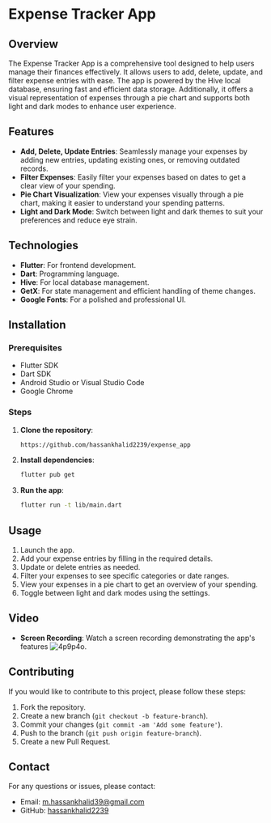 
# Expense Tracker App

## Overview
The Expense Tracker App is a comprehensive tool designed to help users manage their finances effectively. It allows users to add, delete, update, and filter expense entries with ease. The app is powered by the Hive local database, ensuring fast and efficient data storage. Additionally, it offers a visual representation of expenses through a pie chart and supports both light and dark modes to enhance user experience.

## Features
- **Add, Delete, Update Entries**: Seamlessly manage your expenses by adding new entries, updating existing ones, or removing outdated records.
- **Filter Expenses**: Easily filter your expenses based on dates to get a clear view of your spending.
- **Pie Chart Visualization**: View your expenses visually through a pie chart, making it easier to understand your spending patterns.
- **Light and Dark Mode**: Switch between light and dark themes to suit your preferences and reduce eye strain.

## Technologies
- **Flutter**: For frontend development.
- **Dart**: Programming language.
- **Hive**: For local database management.
- **GetX**: For state management and efficient handling of theme changes.
- **Google Fonts**: For a polished and professional UI.

## Installation

### Prerequisites
- Flutter SDK
- Dart SDK
- Android Studio or Visual Studio Code
- Google Chrome

### Steps
1. **Clone the repository**:
    ```sh
    https://github.com/hassankhalid2239/expense_app
    ```

2. **Install dependencies**:
    ```sh
    flutter pub get
    ```

3. **Run the app**:
    ```sh
    flutter run -t lib/main.dart
    ```

## Usage
1. Launch the app.
2. Add your expense entries by filling in the required details.
3. Update or delete entries as needed.
4. Filter your expenses to see specific categories or date ranges.
5. View your expenses in a pie chart to get an overview of your spending.
6. Toggle between light and dark modes using the settings.

## Video
- **Screen Recording**: Watch a screen recording demonstrating the app's features ![4p9p4o](https://github.com/user-attachments/assets/90ff2741-a90f-4ea6-babe-eb1753d2ec31).

## Contributing
If you would like to contribute to this project, please follow these steps:
1. Fork the repository.
2. Create a new branch (`git checkout -b feature-branch`).
3. Commit your changes (`git commit -am 'Add some feature'`).
4. Push to the branch (`git push origin feature-branch`).
5. Create a new Pull Request.


## Contact
For any questions or issues, please contact:
- Email: m.hassankhalid39@gmail.com
- GitHub: [hassankhalid2239](https://github.com/hassankhalid2239)
